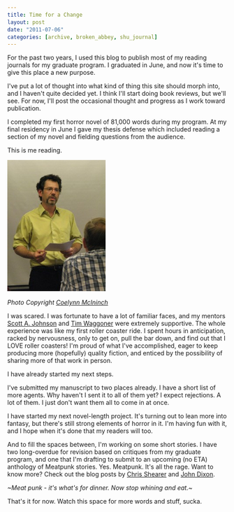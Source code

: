 ```yaml
---
title: Time for a Change
layout: post
date: "2011-07-06"
categories: [archive, broken_abbey, shu_journal]
---
```


For the past two years, I used this blog to publish most of my reading journals
for my graduate program. I graduated in June, and now it's time to give this
place a new purpose.

I've put a lot of thought into what kind of thing this site should morph into,
and I haven't quite decided yet. I think I'll start doing book reviews, but
we'll see. For now, I'll post the occasional thought and progress as I work
toward publication.

I completed my first horror novel of 81,000 words during my program. At my final
residency in June I gave my thesis defense which included reading a section of
my novel and fielding questions from the audience.

This is me reading.

![Thesis Reading](/images/imported/2011/07/Thesis-Reading-225x300.jpg)

_Photo Copyright [Coelynn McIninch](http://coelynn.com/)_

I was scared. I was fortunate to have a lot of familiar faces, and my mentors
[Scott A. Johnson](http://www.americanhorrorwriter.net "Scott A. Johnson") and
[Tim Waggoner](http://www.timwaggoner.com/) were extremely supportive. The whole
experience was like my first roller coaster ride. I spent hours in anticipation,
racked by nervousness, only to get on, pull the bar down, and find out that I
LOVE roller coasters! I'm proud of what I've accomplished, eager to keep
producing more (hopefully) quality fiction, and enticed by the possibility of
sharing more of that work in person.

I have already started my next steps.

I've submitted my manuscript to two places already. I have a short list of more
agents. Why haven't I sent it to all of them yet? I expect rejections. A lot of
them. I just don't want them all to come in at once.

I have started my next novel-length project. It's turning out to lean more into
fantasy, but there's still strong elements of horror in it. I'm having fun with
it, and I hope when it's done that my readers will too.

And to fill the spaces between, I'm working on some short stories. I have two
long-overdue for revision based on critiques from my graduate program, and one
that I'm drafting to submit to an upcoming (no ETA) anthology of Meatpunk
stories. Yes. Meatpunk. It's all the rage. Want to know more? Check out the blog
posts by
[Chris Shearer](http://apulpsolemnity.blogspot.com/2011/06/beginningmeatpunk.html)
and [John Dixon](http://booksandboxing.blogspot.com/2011/07/meatpunk.html).

_\~Meat punk - it's what's for dinner. Now stop whining and eat.\~_

That's it for now. Watch this space for more words and stuff, sucka.
